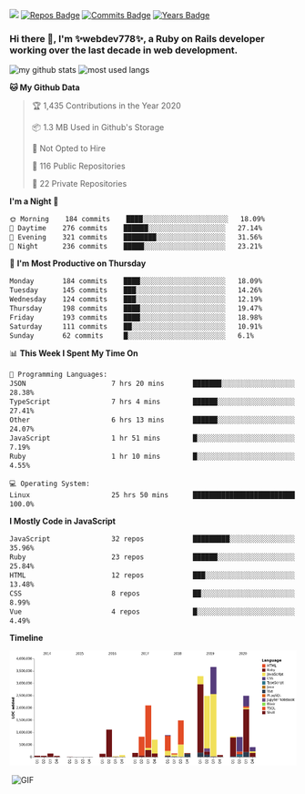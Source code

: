 ![](https://visitor-badge.glitch.me/badge?page_id=webdev778.webdev778)
[![Repos Badge](https://badges.pufler.dev/repos/webdev778)](https://badges.pufler.dev)
[![Commits Badge](https://badges.pufler.dev/commits/monthly/webdev778)](https://badges.pufler.dev)
[![Years Badge](https://badges.pufler.dev/years/webdev778)](https://badges.pufler.dev)
### Hi there 👋, I'm ✨webdev778✨, a Ruby on Rails developer working over the last decade in web development.


![my github stats](https://github-readme-stats.vercel.app/api?username=webdev778&show_icons=true&theme=tokyonight&line_height=27)
![most used langs](https://github-readme-stats.vercel.app/api/top-langs/?username=webdev778&hide=css,html&theme=tokyonight)

<!--START_SECTION:waka-->
**🐱 My Github Data** 

> 🏆 1,435 Contributions in the Year 2020
 > 
> 📦 1.3 MB Used in Github's Storage 
 > 
> 🚫 Not Opted to Hire
 > 
> 📜 116 Public Repositories 
 > 
> 🔑 22 Private Repositories  

**I'm a Night 🦉** 

```text
🌞 Morning    184 commits    ████░░░░░░░░░░░░░░░░░░░░░   18.09% 
🌆 Daytime    276 commits    ██████░░░░░░░░░░░░░░░░░░░   27.14% 
🌃 Evening    321 commits    ████████░░░░░░░░░░░░░░░░░   31.56% 
🌙 Night      236 commits    █████░░░░░░░░░░░░░░░░░░░░   23.21%

```
📅 **I'm Most Productive on Thursday** 

```text
Monday       184 commits    ████░░░░░░░░░░░░░░░░░░░░░   18.09% 
Tuesday      145 commits    ███░░░░░░░░░░░░░░░░░░░░░░   14.26% 
Wednesday    124 commits    ███░░░░░░░░░░░░░░░░░░░░░░   12.19% 
Thursday     198 commits    ████░░░░░░░░░░░░░░░░░░░░░   19.47% 
Friday       193 commits    ████░░░░░░░░░░░░░░░░░░░░░   18.98% 
Saturday     111 commits    ██░░░░░░░░░░░░░░░░░░░░░░░   10.91% 
Sunday       62 commits     █░░░░░░░░░░░░░░░░░░░░░░░░   6.1%

```


📊 **This Week I Spent My Time On** 

```text
💬 Programming Languages: 
JSON                     7 hrs 20 mins       ███████░░░░░░░░░░░░░░░░░░   28.38% 
TypeScript               7 hrs 4 mins        ██████░░░░░░░░░░░░░░░░░░░   27.41% 
Other                    6 hrs 13 mins       ██████░░░░░░░░░░░░░░░░░░░   24.07% 
JavaScript               1 hr 51 mins        █░░░░░░░░░░░░░░░░░░░░░░░░   7.19% 
Ruby                     1 hr 10 mins        █░░░░░░░░░░░░░░░░░░░░░░░░   4.55%

💻 Operating System: 
Linux                    25 hrs 50 mins      █████████████████████████   100.0%

```

**I Mostly Code in JavaScript** 

```text
JavaScript               32 repos            █████████░░░░░░░░░░░░░░░░   35.96% 
Ruby                     23 repos            ██████░░░░░░░░░░░░░░░░░░░   25.84% 
HTML                     12 repos            ███░░░░░░░░░░░░░░░░░░░░░░   13.48% 
CSS                      8 repos             ██░░░░░░░░░░░░░░░░░░░░░░░   8.99% 
Vue                      4 repos             █░░░░░░░░░░░░░░░░░░░░░░░░   4.49%

```


**Timeline**

![Chart not found](https://raw.githubusercontent.com/webdev778/webdev778/master/charts/bar_graph.png) 


<!--END_SECTION:waka-->

<img align="right" alt="GIF" src="https://github.com/webdev778/webdev778/blob/main/code.gif?raw=true" width="500" height="320" />

<!--
**webdev778/webdev778** is a ✨ _special_ ✨ repository because its `README.md` (this file) appears on your GitHub profile.

Here are some ideas to get you started:

- 🔭 I’m currently working on ...
- 🌱 I’m currently learning ...
- 👯 I’m looking to collaborate on ...
- 🤔 I’m looking for help with ...
- 💬 Ask me about ...
- 📫 How to reach me: ...
- 😄 Pronouns: ...
- ⚡ Fun fact: ...
-->
